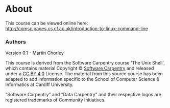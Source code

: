 # About

This course can be viewed online here: http://comsc.pages.cs.cf.ac.uk/introduction-to-linux-command-line

### Authors

Version 0.1 - Martin Chorley


This course is derived from the Software Carpentry course 'The Unix Shell', which contains material Copyright © [Software Carpentry](http://software-carpentry.org/) and released under a [CC BY 4.0][cc-by-human] License. The material from this source course has been adapted to add information specific to the School of Computer Science & Informatics at Cardiff University.

“Software Carpentry” and “Data Carpentry” and their respective logos are registered trademarks of Community Initiatives.


[cc-by-human]: https://creativecommons.org/licenses/by/4.0/